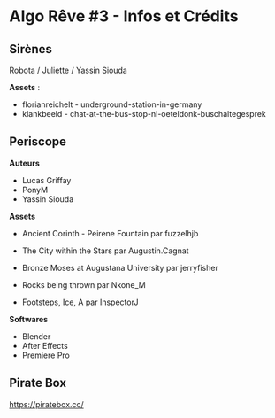 # Algo Rêve #3 -  Infos et Crédits



## Sirènes
Robota / Juliette / Yassin Siouda

**Assets** : 
- florianreichelt - underground-station-in-germany
- klankbeeld - chat-at-the-bus-stop-nl-oeteldonk-buschaltegesprek

## Periscope

**Auteurs**
- Lucas Griffay
- PonyM
- Yassin Siouda

**Assets**
- Ancient Corinth - Peirene Fountain par fuzzelhjb
- The City within the Stars par Augustin.Cagnat 
- Bronze Moses at Augustana University par jerryfisher

- Rocks being thrown par Nkone_M
- Footsteps, Ice, A par InspectorJ


**Softwares**
- Blender
- After Effects
- Premiere Pro


## Pirate Box

https://piratebox.cc/
